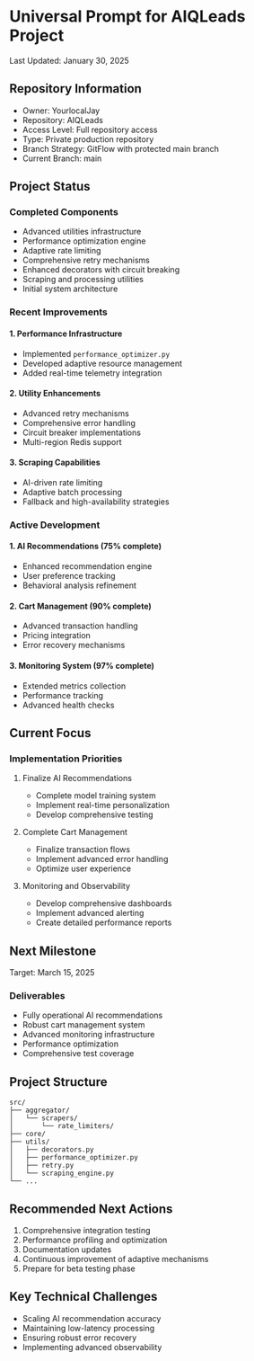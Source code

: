# Universal Prompt for AIQLeads Project
Last Updated: January 30, 2025

## Repository Information
- Owner: YourlocalJay
- Repository: AIQLeads
- Access Level: Full repository access
- Type: Private production repository
- Branch Strategy: GitFlow with protected main branch
- Current Branch: main

## Project Status

### Completed Components
- Advanced utilities infrastructure
- Performance optimization engine
- Adaptive rate limiting
- Comprehensive retry mechanisms
- Enhanced decorators with circuit breaking
- Scraping and processing utilities
- Initial system architecture

### Recent Improvements

#### 1. Performance Infrastructure
- Implemented `performance_optimizer.py`
- Developed adaptive resource management
- Added real-time telemetry integration

#### 2. Utility Enhancements
- Advanced retry mechanisms
- Comprehensive error handling
- Circuit breaker implementations
- Multi-region Redis support

#### 3. Scraping Capabilities
- AI-driven rate limiting
- Adaptive batch processing
- Fallback and high-availability strategies

### Active Development

#### 1. AI Recommendations (75% complete)
- Enhanced recommendation engine
- User preference tracking
- Behavioral analysis refinement

#### 2. Cart Management (90% complete)
- Advanced transaction handling
- Pricing integration
- Error recovery mechanisms

#### 3. Monitoring System (97% complete)
- Extended metrics collection
- Performance tracking
- Advanced health checks

## Current Focus

### Implementation Priorities
1. Finalize AI Recommendations
   - Complete model training system
   - Implement real-time personalization
   - Develop comprehensive testing

2. Complete Cart Management
   - Finalize transaction flows
   - Implement advanced error handling
   - Optimize user experience

3. Monitoring and Observability
   - Develop comprehensive dashboards
   - Implement advanced alerting
   - Create detailed performance reports

## Next Milestone
Target: March 15, 2025

### Deliverables
- Fully operational AI recommendations
- Robust cart management system
- Advanced monitoring infrastructure
- Performance optimization
- Comprehensive test coverage

## Project Structure
```
src/
├── aggregator/
│   └── scrapers/
│       └── rate_limiters/
├── core/
├── utils/
│   ├── decorators.py
│   ├── performance_optimizer.py
│   ├── retry.py
│   └── scraping_engine.py
└── ...
```

## Recommended Next Actions
1. Comprehensive integration testing
2. Performance profiling and optimization
3. Documentation updates
4. Continuous improvement of adaptive mechanisms
5. Prepare for beta testing phase

## Key Technical Challenges
- Scaling AI recommendation accuracy
- Maintaining low-latency processing
- Ensuring robust error recovery
- Implementing advanced observability